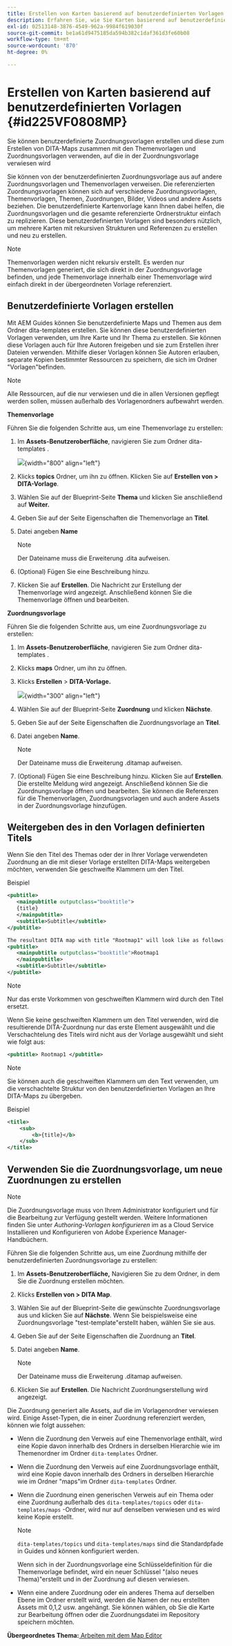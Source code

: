 ```yaml
---
title: Erstellen von Karten basierend auf benutzerdefinierten Vorlagen
description: Erfahren Sie, wie Sie Karten basierend auf benutzerdefinierten Vorlagen erstellen
exl-id: 02513148-3876-4549-962a-9984f619030f
source-git-commit: be1a61d9475185da594b382c1daf361d3fe60b08
workflow-type: tm+mt
source-wordcount: '870'
ht-degree: 0%

---
```


# Erstellen von Karten basierend auf benutzerdefinierten Vorlagen {#id225VF0808MP}

Sie können benutzerdefinierte Zuordnungsvorlagen erstellen und diese zum Erstellen von DITA-Maps zusammen mit den Themenvorlagen und Zuordnungsvorlagen verwenden, auf die in der Zuordnungsvorlage verwiesen wird

Sie können von der benutzerdefinierten Zuordnungsvorlage aus auf andere Zuordnungsvorlagen und Themenvorlagen verweisen. Die referenzierten Zuordnungsvorlagen können sich auf verschiedene Zuordnungsvorlagen, Themenvorlagen, Themen, Zuordnungen, Bilder, Videos und andere Assets beziehen. Die benutzerdefinierte Kartenvorlage kann Ihnen dabei helfen, die Zuordnungsvorlagen und die gesamte referenzierte Ordnerstruktur einfach zu replizieren. Diese benutzerdefinierten Vorlagen sind besonders nützlich, um mehrere Karten mit rekursiven Strukturen und Referenzen zu erstellen und neu zu erstellen.

>[!NOTE]
>
> Themenvorlagen werden nicht rekursiv erstellt. Es werden nur Themenvorlagen generiert, die sich direkt in der Zuordnungsvorlage befinden, und jede Themenvorlage innerhalb einer Themenvorlage wird einfach direkt in der übergeordneten Vorlage referenziert.

## Benutzerdefinierte Vorlagen erstellen

Mit AEM Guides können Sie benutzerdefinierte Maps und Themen aus dem Ordner dita-templates erstellen. Sie können diese benutzerdefinierten Vorlagen verwenden, um Ihre Karte und Ihr Thema zu erstellen. Sie können diese Vorlagen auch für Ihre Autoren freigeben und sie zum Erstellen ihrer Dateien verwenden. Mithilfe dieser Vorlagen können Sie Autoren erlauben, separate Kopien bestimmter Ressourcen zu speichern, die sich im Ordner &quot;Vorlagen&quot;befinden.

>[!NOTE]
>
> Alle Ressourcen, auf die nur verwiesen und die in allen Versionen gepflegt werden sollen, müssen außerhalb des Vorlagenordners aufbewahrt werden.

**Themenvorlage**

Führen Sie die folgenden Schritte aus, um eine Themenvorlage zu erstellen:

1. Im **Assets-Benutzeroberfläche**, navigieren Sie zum Ordner dita-templates .

   ![](images/dita-templates.png){width="800" align="left"}

1. Klicks **topics** Ordner, um ihn zu öffnen. Klicken Sie auf **Erstellen von \> DITA-Vorlage**.
1. Wählen Sie auf der Blueprint-Seite **Thema** und klicken Sie anschließend auf **Weiter.**
1. Geben Sie auf der Seite Eigenschaften die Themenvorlage an **Titel**.
1. Datei angeben **Name**

   >[!NOTE]
   >
   > Der Dateiname muss die Erweiterung .dita aufweisen.

1. \(Optional\) Fügen Sie eine Beschreibung hinzu.
1. Klicken Sie auf **Erstellen**. Die Nachricht zur Erstellung der Themenvorlage wird angezeigt. Anschließend können Sie die Themenvorlage öffnen und bearbeiten.

**Zuordnungsvorlage**

Führen Sie die folgenden Schritte aus, um eine Zuordnungsvorlage zu erstellen:

1. Im **Assets-Benutzeroberfläche**, navigieren Sie zum Ordner dita-templates .
1. Klicks **maps** Ordner, um ihn zu öffnen.
1. Klicks **Erstellen** > **DITA-Vorlage.**

   ![](images/create-dita-template.png){width="300" align="left"}

1. Wählen Sie auf der Blueprint-Seite **Zuordnung** und klicken **Nächste**.
1. Geben Sie auf der Seite Eigenschaften die Zuordnungsvorlage an **Titel**.
1. Datei angeben **Name**.

   >[!NOTE]
   >
   > Der Dateiname muss die Erweiterung .ditamap aufweisen.

1. (Optional\) Fügen Sie eine Beschreibung hinzu. Klicken Sie auf **Erstellen**. Die erstellte Meldung wird angezeigt. Anschließend können Sie die Zuordnungsvorlage öffnen und bearbeiten. Sie können die Referenzen für die Themenvorlagen, Zuordnungsvorlagen und auch andere Assets in der Zuordnungsvorlage hinzufügen.

## Weitergeben des in den Vorlagen definierten Titels

Wenn Sie den Titel des Themas oder der in Ihrer Vorlage verwendeten Zuordnung an die mit dieser Vorlage erstellten DITA-Maps weitergeben möchten, verwenden Sie geschweifte Klammern um den Titel.

Beispiel

```XML
<pubtitle>
   <mainpubtitle outputclass="booktitle">
   {title}
   </mainpubtitle>
   <subtitle>Subtitle</subtitle>
</pubtitle>

The resultant DITA map with title "Rootmap1" will look like as follows:
<pubtitle>
   <mainpubtitle outputclass="booktitle">Rootmap1
   </mainpubtitle>
   <subtitle>Subtitle</subtitle>
</pubtitle>
```

>[!NOTE]
> Nur das erste Vorkommen von geschweiften Klammern wird durch den Titel ersetzt.

Wenn Sie keine geschweiften Klammern um den Titel verwenden, wird die resultierende DITA-Zuordnung nur das erste Element ausgewählt und die Verschachtelung des Titels wird nicht aus der Vorlage ausgewählt und sieht wie folgt aus:

```XML
<pubtitle> Rootmap1 </pubtitle>
```

>[!NOTE]
> Sie können auch die geschweiften Klammern um den Text verwenden, um die verschachtelte Struktur von den benutzerdefinierten Vorlagen an Ihre DITA-Maps zu übergeben.

Beispiel

```XML
<title>    
    <sub>        
        <b>{title}</b>    
    </sub>
</title>
```

## Verwenden Sie die Zuordnungsvorlage, um neue Zuordnungen zu erstellen

>[!NOTE]
>
> Die Zuordnungsvorlage muss von Ihrem Administrator konfiguriert und für die Bearbeitung zur Verfügung gestellt werden. Weitere Informationen finden Sie unter *Authoring-Vorlagen konfigurieren* im as a Cloud Service Installieren und Konfigurieren von Adobe Experience Manager-Handbüchern.

Führen Sie die folgenden Schritte aus, um eine Zuordnung mithilfe der benutzerdefinierten Zuordnungsvorlage zu erstellen:

1. Im **Assets-Benutzeroberfläche,** Navigieren Sie zu dem Ordner, in dem Sie die Zuordnung erstellen möchten.
1. Klicks **Erstellen von \> DITA Map**.
1. Wählen Sie auf der Blueprint-Seite die gewünschte Zuordnungsvorlage aus und klicken Sie auf **Nächste**. Wenn Sie beispielsweise eine Zuordnungsvorlage &quot;test-template&quot;erstellt haben, wählen Sie sie aus.
1. Geben Sie auf der Seite Eigenschaften die Zuordnung an **Titel**.
1. Datei angeben **Name**.

   >[!NOTE]
   >
   > Der Dateiname muss die Erweiterung .ditamap aufweisen.

1. Klicken Sie auf **Erstellen**. Die Nachricht Zuordnungserstellung wird angezeigt.


Die Zuordnung generiert alle Assets, auf die im Vorlagenordner verwiesen wird. Einige Asset-Typen, die in einer Zuordnung referenziert werden, können wie folgt aussehen:

- Wenn die Zuordnung den Verweis auf eine Themenvorlage enthält, wird eine Kopie davon innerhalb des Ordners in derselben Hierarchie wie im Themenordner im Ordner `dita-templates` Ordner.
- Wenn die Zuordnung den Verweis auf eine Zuordnungsvorlage enthält, wird eine Kopie davon innerhalb des Ordners in derselben Hierarchie wie im Ordner &quot;maps&quot;im Ordner `dita-templates` Ordner.
- Wenn die Zuordnung einen generischen Verweis auf ein Thema oder eine Zuordnung außerhalb des `dita-templates/topics` oder `dita-templates/maps` -Ordner, wird nur auf denselben verwiesen und es wird keine Kopie erstellt.

  >[!NOTE]
  >
  > `dita-templates/topics` und `dita-templates/maps` sind die Standardpfade in Guides und können konfiguriert werden.


  Wenn sich in der Zuordnungsvorlage eine Schlüsseldefinition für die Themenvorlage befindet, wird ein neuer Schlüssel &quot;\(also neues Thema\)&quot;erstellt und in der Zuordnung auf diesen verwiesen.

- Wenn eine andere Zuordnung oder ein anderes Thema auf derselben Ebene im Ordner erstellt wird, werden die Namen der neu erstellten Assets mit 0,1,2 usw. angehängt. Sie können wählen, ob Sie die Karte zur Bearbeitung öffnen oder die Zuordnungsdatei im Repository speichern möchten.

**Übergeordnetes Thema:**[ Arbeiten mit dem Map Editor](map-editor.md)
